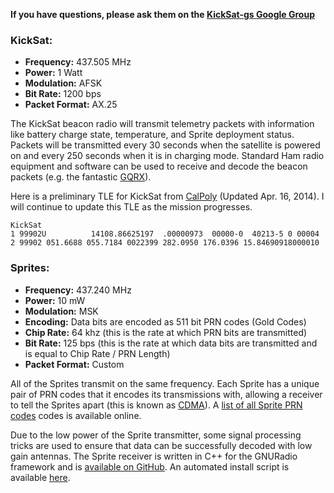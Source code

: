 **If you have questions, please ask them on the [KickSat-gs Google Group](https://groups.google.com/forum/#!forum/kicksat-gs)**

### KickSat:

* **Frequency:** 437.505 MHz
* **Power:** 1 Watt
* **Modulation:** AFSK
* **Bit Rate:** 1200 bps
* **Packet Format:** AX.25

The KickSat beacon radio will transmit telemetry packets with information like battery charge state, temperature, and Sprite deployment status. Packets will be transmitted every 30 seconds when the satellite is powered on and every 250 seconds when it is in charging mode. Standard Ham radio equipment and software can be used to receive and decode the beacon packets (e.g. the fantastic [GQRX](http://gqrx.dk/)).

Here is a preliminary TLE for KickSat from [CalPoly](http://mstl.atl.calpoly.edu/~ops/keps/kepler.txt) (Updated Apr. 16, 2014). I will continue to update this TLE as the mission progresses.
```
KickSat
1 99902U          14108.86625197  .00000973  00000-0  40213-5 0 00004
2 99902 051.6688 055.7184 0022399 282.0950 176.0396 15.84690918000010
```

### Sprites:

* **Frequency:** 437.240 MHz
* **Power:** 10 mW
* **Modulation:** MSK
* **Encoding:** Data bits are encoded as 511 bit PRN codes (Gold Codes)
* **Chip Rate:** 64 khz (this is the rate at which PRN bits are transmitted)
* **Bit Rate:** 125 bps (this is the rate at which data bits are transmitted and is equal to Chip Rate / PRN Length)
* **Packet Format:** Custom

All of the Sprites transmit on the same frequency. Each Sprite has a unique pair of PRN codes that it encodes its transmissions with, allowing a receiver to tell the Sprites apart (this is known as [CDMA](http://en.wikipedia.org/wiki/CDMA)). A [list of all Sprite PRN codes](https://docs.google.com/spreadsheet/ccc?key=0ArAGbHISj5okdEhBbkZiWGxBSjNmcEs4ZkgwMmNsUEE&usp=sharing) codes is available online.

Due to the low power of the Sprite transmitter, some signal processing tricks are used to ensure that data can be successfully decoded with low gain antennas. The Sprite receiver is written in C++ for the GNURadio framework and is [available on GitHub](https://github.com/zacinaction/kicksat-groundstation). An automated install script is available [here](https://github.com/zacinaction/kicksat/wiki/Installing-GNURadio-(Ubuntu)).

